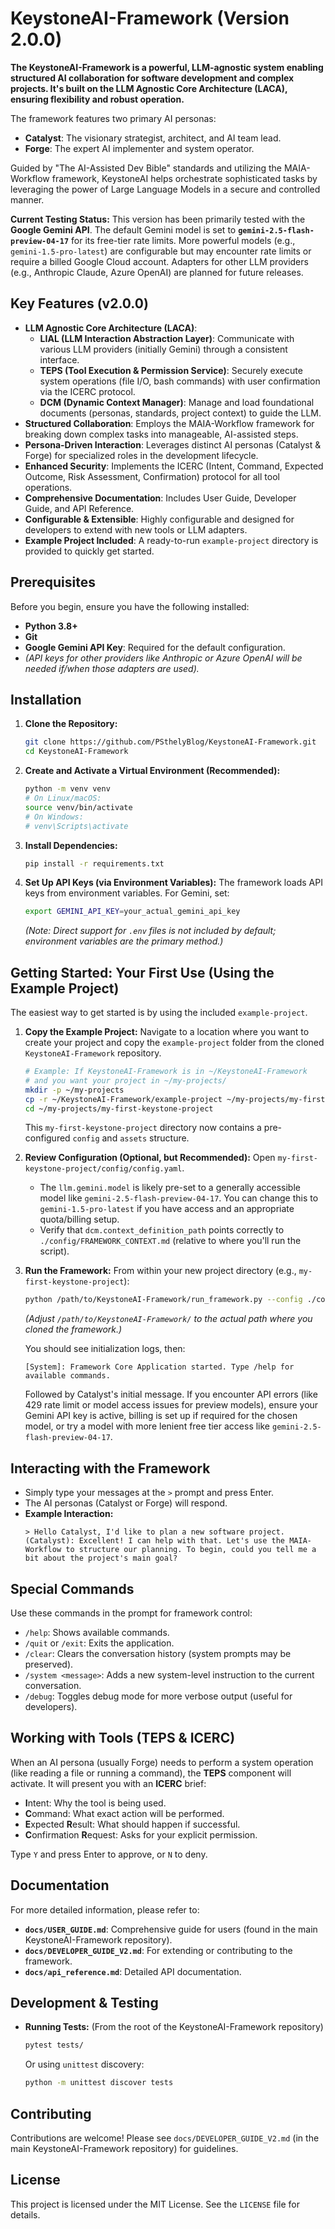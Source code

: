 # KeystoneAI-Framework (Version 2.0.0)

**The KeystoneAI-Framework is a powerful, LLM-agnostic system enabling structured AI collaboration for software development and complex projects. It's built on the LLM Agnostic Core Architecture (LACA), ensuring flexibility and robust operation.**

The framework features two primary AI personas:
*   **Catalyst**: The visionary strategist, architect, and AI team lead.
*   **Forge**: The expert AI implementer and system operator.

Guided by "The AI-Assisted Dev Bible" standards and utilizing the MAIA-Workflow framework, KeystoneAI helps orchestrate sophisticated tasks by leveraging the power of Large Language Models in a secure and controlled manner.

**Current Testing Status:** This version has been primarily tested with the **Google Gemini API**. The default Gemini model is set to **`gemini-2.5-flash-preview-04-17`** for its free-tier rate limits. More powerful models (e.g., `gemini-1.5-pro-latest`) are configurable but may encounter rate limits or require a billed Google Cloud account. Adapters for other LLM providers (e.g., Anthropic Claude, Azure OpenAI) are planned for future releases.

## Key Features (v2.0.0)

*   **LLM Agnostic Core Architecture (LACA)**:
    *   **LIAL (LLM Interaction Abstraction Layer)**: Communicate with various LLM providers (initially Gemini) through a consistent interface.
    *   **TEPS (Tool Execution & Permission Service)**: Securely execute system operations (file I/O, bash commands) with user confirmation via the ICERC protocol.
    *   **DCM (Dynamic Context Manager)**: Manage and load foundational documents (personas, standards, project context) to guide the LLM.
*   **Structured Collaboration**: Employs the MAIA-Workflow framework for breaking down complex tasks into manageable, AI-assisted steps.
*   **Persona-Driven Interaction**: Leverages distinct AI personas (Catalyst & Forge) for specialized roles in the development lifecycle.
*   **Enhanced Security**: Implements the ICERC (Intent, Command, Expected Outcome, Risk Assessment, Confirmation) protocol for all tool operations.
*   **Comprehensive Documentation**: Includes User Guide, Developer Guide, and API Reference.
*   **Configurable & Extensible**: Highly configurable and designed for developers to extend with new tools or LLM adapters.
*   **Example Project Included**: A ready-to-run `example-project` directory is provided to quickly get started.

## Prerequisites

Before you begin, ensure you have the following installed:

*   **Python 3.8+**
*   **Git**
*   **Google Gemini API Key**: Required for the default configuration.
*   *(API keys for other providers like Anthropic or Azure OpenAI will be needed if/when those adapters are used).*

## Installation

1.  **Clone the Repository:**
    ```bash
    git clone https://github.com/PSthelyBlog/KeystoneAI-Framework.git
    cd KeystoneAI-Framework
    ```

2.  **Create and Activate a Virtual Environment (Recommended):**
    ```bash
    python -m venv venv
    # On Linux/macOS:
    source venv/bin/activate
    # On Windows:
    # venv\Scripts\activate
    ```

3.  **Install Dependencies:**
    ```bash
    pip install -r requirements.txt
    ```

4.  **Set Up API Keys (via Environment Variables):**
    The framework loads API keys from environment variables. For Gemini, set:
    ```bash
    export GEMINI_API_KEY=your_actual_gemini_api_key
    ```
    *(Note: Direct support for `.env` files is not included by default; environment variables are the primary method.)*

## Getting Started: Your First Use (Using the Example Project)

The easiest way to get started is by using the included `example-project`.

1.  **Copy the Example Project:**
    Navigate to a location where you want to create your project and copy the `example-project` folder from the cloned `KeystoneAI-Framework` repository.
    ```bash
    # Example: If KeystoneAI-Framework is in ~/KeystoneAI-Framework
    # and you want your project in ~/my-projects/
    mkdir -p ~/my-projects
    cp -r ~/KeystoneAI-Framework/example-project ~/my-projects/my-first-keystone-project
    cd ~/my-projects/my-first-keystone-project
    ```
    This `my-first-keystone-project` directory now contains a pre-configured `config` and `assets` structure.

2.  **Review Configuration (Optional, but Recommended):**
    Open `my-first-keystone-project/config/config.yaml`.
    *   The `llm.gemini.model` is likely pre-set to a generally accessible model like `gemini-2.5-flash-preview-04-17`. You can change this to `gemini-1.5-pro-latest` if you have access and an appropriate quota/billing setup.
    *   Verify that `dcm.context_definition_path` points correctly to `./config/FRAMEWORK_CONTEXT.md` (relative to where you'll run the script).

3.  **Run the Framework:**
    From within your new project directory (e.g., `my-first-keystone-project`):
    ```bash
    python /path/to/KeystoneAI-Framework/run_framework.py --config ./config/config.yaml
    ```
    *(Adjust `/path/to/KeystoneAI-Framework/` to the actual path where you cloned the framework.)*

    You should see initialization logs, then:
    ```
    [System]: Framework Core Application started. Type /help for available commands.
    ```
    Followed by Catalyst's initial message. If you encounter API errors (like 429 rate limit or model access issues for preview models), ensure your Gemini API key is active, billing is set up if required for the chosen model, or try a model with more lenient free tier access like `gemini-2.5-flash-preview-04-17`.

## Interacting with the Framework

*   Simply type your messages at the `>` prompt and press Enter.
*   The AI personas (Catalyst or Forge) will respond.
*   **Example Interaction:**
    ```
    > Hello Catalyst, I'd like to plan a new software project.
    (Catalyst): Excellent! I can help with that. Let's use the MAIA-Workflow to structure our planning. To begin, could you tell me a bit about the project's main goal?
    ```

## Special Commands

Use these commands in the prompt for framework control:

*   `/help`: Shows available commands.
*   `/quit` or `/exit`: Exits the application.
*   `/clear`: Clears the conversation history (system prompts may be preserved).
*   `/system <message>`: Adds a new system-level instruction to the current conversation.
*   `/debug`: Toggles debug mode for more verbose output (useful for developers).

## Working with Tools (TEPS & ICERC)

When an AI persona (usually Forge) needs to perform a system operation (like reading a file or running a command), the **TEPS** component will activate. It will present you with an **ICERC** brief:

*   **I**ntent: Why the tool is being used.
*   **C**ommand: What exact action will be performed.
*   **E**xpected **R**esult: What should happen if successful.
*   **C**onfirmation **R**equest: Asks for your explicit permission.

Type `Y` and press Enter to approve, or `N` to deny.

## Documentation

For more detailed information, please refer to:

*   **`docs/USER_GUIDE.md`**: Comprehensive guide for users (found in the main KeystoneAI-Framework repository).
*   **`docs/DEVELOPER_GUIDE_V2.md`**: For extending or contributing to the framework.
*   **`docs/api_reference.md`**: Detailed API documentation.

## Development & Testing

*   **Running Tests:** (From the root of the KeystoneAI-Framework repository)
    ```bash
    pytest tests/
    ```
    Or using `unittest` discovery:
    ```bash
    python -m unittest discover tests
    ```

## Contributing

Contributions are welcome! Please see `docs/DEVELOPER_GUIDE_V2.md` (in the main KeystoneAI-Framework repository) for guidelines.

## License

This project is licensed under the MIT License. See the `LICENSE` file for details.
